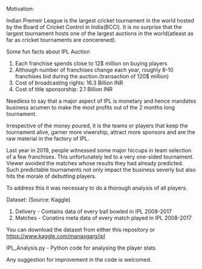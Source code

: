 Motivation: 

Indian Premeir League is the largest cricket tournament in the world hosted by the Board of Cricket Control in India(BCCI).
It is no surprise that the largest tournament hosts one of the largest auctions in the world(atleast as far as cricket tournaments
are concerened).

Some fun facts about IPL Auction
1. Each franchise spends close to 12$ million on buying players
2. Although number of franchises change each year, roughly 8-10 franchises bid during the auction.(transaction of 120$ million)
3. Cost of broadcasting rights: 16.3 Billion INR
4. Cost of title sponsorship: 2.1 Billion INR

Needless to say that a major aspect of IPL is monetary and hence mandates business acumen to make the 
most profits out of the 2 months long tournament.

Irrespective of the money poured, it is the teams or players that keep the tournament alive, garner more viwership,
attract more sponsors and are the raw material in the factory of IPL.

Last year in 2019, people witnessed some major hiccups in team selection of a few franchises. This unfortunately led to a very 
one-sided tournament. Viewer avoided the matches whose results they had already predicted. Such predictable tournaments not only
impact the business severly but also hits the morale of debutting players.

To address this it was necessary to do a thorough analysis of all players. 

Dataset: (Source: Kaggle)
1. Delivery - Contains data of every ball bowled in IPL 2008-2017
2. Matches - Conatins meta data of every match played in IPL 2008-2017

You can download the dataset from either this repository or https://www.kaggle.com/manasgarg/ipl

IPL_Analysis.py - Python code for analysing the player stats


Any suggestion for improvement in the code is welcomed.

